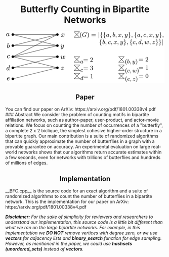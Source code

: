 <h1 align="center">Butterfly Counting in Bipartite Networks</h1>
<p align="center">
  <img src="images/example.png"/>
</p>

<h2 align="center">Paper</h2>
You can find our paper on ArXiv: https://arxiv.org/pdf/1801.00338v4.pdf
### Abstract 	
We consider the problem of counting motifs in bipartite affiliation networks, such as author-paper, user-product, and actor-movie relations. We focus on counting the number of occurrences of a "butterfly", a complete 2 x 2 biclique, the simplest cohesive higher-order structure in a bipartite graph. Our main contribution is a suite of randomized algorithms that can quickly approximate the number of butterflies in a graph with a provable guarantee on accuracy. An experimental evaluation on large real-world networks shows that our algorithms return accurate estimates within a few seconds, even for networks with trillions of butterflies and hundreds of millions of edges.

<h2 align="center">Implementation</h2>
__BFC.cpp__ is the source code for an exact algorithm and a suite of randomized algorithms to count the number of butterflies in a bipartite network. This is the implementation for our paper on ArXiv: https://arxiv.org/pdf/1801.00338v4.pdf

___Disclaimer:__ For the sake of simplicity for reviewers and researchers to understand our implementation, this source code is a little bit different than what we ran on the large bipartite networks. For example, in this implementation we __DO NOT__ remove vertices with degree zero, or we use __vectors__ for adjacency lists and __binary_search__ function for edge sampling. However, as mentioned in the paper, we could use __hashsets (unordered_sets)__ instead of __vectors__._ 
